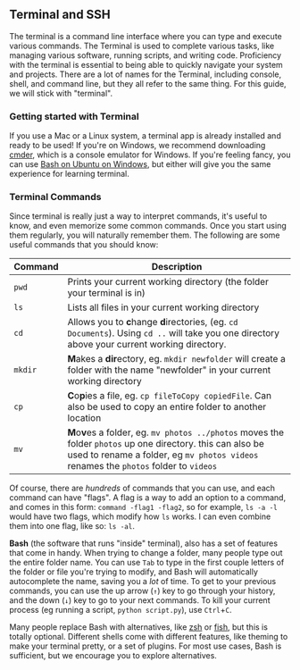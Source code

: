 ## Terminal and SSH

The terminal is a command line interface where you can type and execute various commands. The Terminal is used to complete various tasks, like managing various software, running scripts, and writing code. Proficiency with the terminal is essential to being able to quickly navigate your system and projects. There are a lot of names for the Terminal, including console, shell, and command line, but they all refer to the same thing. For this guide, we will stick with "terminal".

### Getting started with Terminal

If you use a Mac or a Linux system, a terminal app is already installed and ready to be used! If you're on Windows, we recommend downloading [cmder](http://cmder.net/), which is a console emulator for Windows. If you're feeling fancy, you can use [Bash on Ubuntu on Windows](https://msdn.microsoft.com/en-us/commandline/wsl/install_guide), but either will give you the same experience for learning terminal.

### Terminal Commands

Since terminal is really just a way to interpret commands, it's useful to know, and even memorize some common commands. Once you start using them regularly, you will naturally remember them. The following are some useful commands that you should know:

| Command | Description                              |
| ------- | ---------------------------------------- |
| `pwd`   | Prints your current working directory (the folder your terminal is in) |
| `ls`    | Lists all files in your current working directory |
| `cd`    | Allows you to **c**hange **d**irectories, (eg. `cd Documents`). Using `cd ..` will take you one directory above your current working directory. |
| `mkdir` | **M**akes a **dir**ectory, eg. `mkdir newfolder` will create a folder with the name "newfolder" in your current working directory |
| `cp`    | **C**o**p**ies a file, eg. `cp fileToCopy copiedFile`. Can also be used to copy an entire folder to another location |
| `mv`    | **M**o**v**es a folder, eg. `mv photos ../photos` moves the folder `photos` up one directory. this can also be used to rename a folder, eg `mv photos videos` renames the `photos` folder to `videos` |

Of course, there are *hundreds* of commands that you can use, and each command can have "flags". A flag is a way to add an option to a command, and comes in this form: `command -flag1 -flag2`, so for example, `ls -a -l` would have two flags, which modify how `ls` works. I can even combine them into one flag, like so: `ls -al`.

**Bash** (the software that runs "inside" terminal), also has a set of features that come in handy. When trying to change a folder, many people type out the entire folder name. You can use `Tab` to type in the first couple letters of the folder or file you're trying to modify, and Bash will automatically autocomplete the name, saving you a *lot* of time. To get to your previous commands, you can use the up arrow  (`↑`) key to go through your history, and the down (`↓`) key to go to your next commands. To kill your current process (eg running a script, `python script.py`), use `Ctrl`+`C`. 

Many people replace Bash with alternatives, like [zsh](http://www.zsh.org/) or [fish](https://fishshell.com/), but this is totally optional. Different shells come with different features, like theming to make your terminal pretty, or a set of plugins. For most use cases, Bash is sufficient, but we encourage you to explore alternatives.